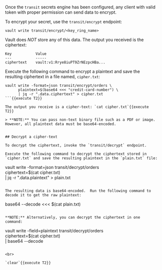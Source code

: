 Once the `transit` secrets engine has been configured, any client with valid token with proper permission can send data to encrypt.

To encrypt your secret, use the `transit/encrypt` endpoint:

```
vault write transit/encrypt/<key_ring_name>
```

Vault does *NOT* store any of this data. The output you received is the ciphertext:

```
Key           Value
---           -----
ciphertext    vault:v1:Rrye8iuPT9ZrNEzpcHBa...
```

Execute the following command to encrypt a plaintext and save the resulting ciphertext in a file named, `cipher.txt`:

```
vault write -format=json transit/encrypt/orders \
      plaintext=$(base64 <<< "credit-card-number") \
      | jq -r ".data.ciphertext" > cipher.txt
```{{execute T2}}

The output you receive is a cipher-text: `cat cipher.txt`{{execute T2}}

> **NOTE:** You can pass non-text binary file such as a PDF or image. However, all plaintext data must be base64-encoded.


## Decrypt a cipher-text

To decrypt the ciphertext, invoke the `transit/decrypt` endpoint.

Execute the following command to decrypt the ciphertext stored in `cipher.txt` and save the resulting plaintext in the `plain.txt` file:

```
vault write -format=json transit/decrypt/orders \
      ciphertext=$(cat cipher.txt) \
      | jq -r ".data.plaintext" > plain.txt
```{{execute T2}}

The resulting data is base64-encoded.  Run the following command to decode it to get the raw plaintext:

```
base64 --decode <<< $(cat plain.txt)
```{{execute T2}}

**NOTE:** Alternatively, you can decrypt the ciphertext in one command:

```
vault write -field=plaintext transit/decrypt/orders \
      ciphertext=$(cat cipher.txt) \
      | base64 --decode
```

<br>

`clear`{{execute T2}}
